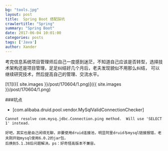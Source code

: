 ```yaml
---
bg: "tools.jpg"
layout: post
title:  Spring Boot 搭配踩坑
crawlertitle: "Spring"
summary: "Spring Boot"
date: 2017-06-04 10:01:00
categories: posts
tags: ['Java']
author: Xander
---
```


考完信息系统项目管理师后自己一度感到迷茫，不知道自己应该是否转型，选择技术架构还是项目管理，足足纠结好几个月后，老夫发现貌似不用那么纠结，
可以继续研究技术，然后提高自己的管理、交流水平。

[![1]({{ site.images }}/post/170604/1.png)]({{ site.images }}/post/170604/1.png)

###坑点

* [com.alibaba.druid.pool.vendor.MySqlValidConnectionChecker] 

```text
Cannot resolve com.mysq.jdbc.Connection.ping method.  Will use 'SELECT 1' instead.

好吧，其实也是自己闲得无聊，非要使用druid连接池，明显阿里druid与mysql链接报错，老夫刚开始mysql使用6.0.2的jar包，
后换到5.1.38后问题解决。ps：好奇怪高版本不兼容。
```




